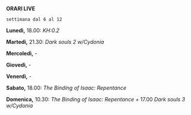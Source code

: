 
<b>ORARI LIVE</b>
 
<code>settimana dal 6 al 12</code>
 
<b>Lunedì,</b> 18.00: <i>KH:0.2</i>

<b>Martedì,</b> 21.30: <i>Dark souls 2 w/Cydonia</i> 

<b>Mercoledì,</b> -

<b>Giovedì,</b> - 

<b>Venerdì,</b> -

<b>Sabato,</b> 18.00: <i>The Binding of Isaac: Repentance</i>

<b>Domenica,</b> 10.30: <i>The Binding of Isaac: Repentance</i> + 17.00 <i>Dark souls 3 w/Cydonia</i> 
